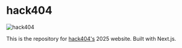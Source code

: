# hack404

![hack404](https://github.com/PowerUnitYouthOrganization/hack404-2025/blob/master/public/whitefull.png?raw=true)

This is the repository for [hack404's](https://hack404.dev/) 2025 website. Built with Next.js.
